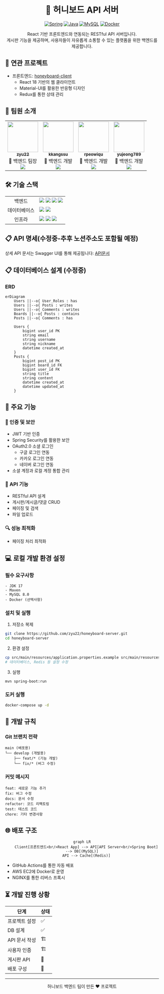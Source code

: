 <div align="center">
  
# 🍯 허니보드 API 서버

[![Spring](https://img.shields.io/badge/Spring_Boot-6DB33F?style=for-the-badge&logo=spring&logoColor=white)](https://spring.io/projects/spring-boot)
[![Java](https://img.shields.io/badge/Java_17-ED8B00?style=for-the-badge&logo=openjdk&logoColor=white)](https://www.oracle.com/java/)
[![MySQL](https://img.shields.io/badge/MySQL_8.0-4479A1?style=for-the-badge&logo=mysql&logoColor=white)](https://www.mysql.com/)
[![Docker](https://img.shields.io/badge/Docker-2496ED?style=for-the-badge&logo=docker&logoColor=white)](https://www.docker.com/)

React 기반 프론트엔드와 연동되는 RESTful API 서버입니다.  
게시판 기능을 제공하며, 사용자들이 자유롭게 소통할 수 있는 플랫폼을 위한 백엔드를 제공합니다.

</div>

## 📱 연관 프로젝트
- 프론트엔드: [honeyboard-client](https://github.com/honeyboard-client)
  - React 18 기반의 웹 클라이언트
  - Material-UI를 활용한 반응형 디자인
  - Redux를 통한 상태 관리

## 👥 팀원 소개
<table>
  <tr>
    <td align="center"><a href="https://github.com/zyu22"><img src="https://github.com/zyu22.png" width="100px;" alt=""/><br /><sub><b>zyu22</b></sub></a><br />👑 백엔드 팀장<br/><a href="https://github.com/zyu22"><img src="https://img.shields.io/badge/GitHub-181717?style=flat&logo=github&logoColor=white"/></a></td>
    <td align="center"><a href="https://github.com/kkangssu"><img src="https://github.com/kkangssu.png" width="100px;" alt=""/><br /><sub><b>kkangssu</b></sub></a><br />🔨 백엔드 개발<br/><a href="https://github.com/kkangssu"><img src="https://img.shields.io/badge/GitHub-181717?style=flat&logo=github&logoColor=white"/></a></td>
    <td align="center"><a href="https://github.com/rpeowiqu"><img src="https://github.com/rpeowiqu.png" width="100px;" alt=""/><br /><sub><b>rpeowiqu</b></sub></a><br />🔨 백엔드 개발<br/><a href="https://github.com/rpeowiqu"><img src="https://img.shields.io/badge/GitHub-181717?style=flat&logo=github&logoColor=white"/></a></td>
    <td align="center"><a href="https://github.com/yujeong789"><img src="https://github.com/yujeong789.png" width="100px;" alt=""/><br /><sub><b>yujeong789</b></sub></a><br />🔨 백엔드 개발<br/><a href="https://github.com/yujeong789"><img src="https://img.shields.io/badge/GitHub-181717?style=flat&logo=github&logoColor=white"/></a></td>
  </tr>
</table>

## 🛠 기술 스택

<table>
  <tr>
    <td align="center">백엔드</td>
    <td>
      <img src="https://img.shields.io/badge/Java_17-ED8B00?style=flat&logo=openjdk&logoColor=white"/>
      <img src="https://img.shields.io/badge/Spring_Boot-6DB33F?style=flat&logo=spring&logoColor=white"/>
      <img src="https://img.shields.io/badge/Spring_Security-6DB33F?style=flat&logo=spring-security&logoColor=white"/>
      <img src="https://img.shields.io/badge/Maven-C71A36?style=flat&logo=apache-maven&logoColor=white"/>
    </td>
  </tr>
  <tr>
    <td align="center">데이터베이스</td>
    <td>
      <img src="https://img.shields.io/badge/MySQL_8.0-4479A1?style=flat&logo=mysql&logoColor=white"/>
      <img src="https://img.shields.io/badge/Redis-DC382D?style=flat&logo=redis&logoColor=white"/>
    </td>
  </tr>
  <tr>
    <td align="center">인프라</td>
    <td>
      <img src="https://img.shields.io/badge/AWS-232F3E?style=flat&logo=amazon-aws&logoColor=white"/>
      <img src="https://img.shields.io/badge/Docker-2496ED?style=flat&logo=docker&logoColor=white"/>
      <img src="https://img.shields.io/badge/GitHub_Actions-2088FF?style=flat&logo=github-actions&logoColor=white"/>
    </td>
  </tr>
</table>

## 📋 API 명세(수정중-추후 노션주소도 포함될 예정)

상세 API 문서는 Swagger UI를 통해 제공됩니다: [API문서](/swagger-ui/index.html)

## 📋 데이터베이스 설계 (수정중)

### ERD
```mermaid
erDiagram
    Users ||--o{ User_Roles : has
    Users ||--o{ Posts : writes
    Users ||--o{ Comments : writes
    Boards ||--o{ Posts : contains
    Posts ||--o{ Comments : has
    
    Users {
        bigint user_id PK
        string email
        string username
        string nickname
        datetime created_at
    }
    Posts {
        bigint post_id PK
        bigint board_id FK
        bigint user_id FK
        string title
        string content
        datetime created_at
        datetime updated_at
    }
```

## 🚀 주요 기능

### 👤 인증 및 보안
- JWT 기반 인증
- Spring Security를 활용한 보안
- OAuth2.0 소셜 로그인
  - 구글 로그인 연동
  - 카카오 로그인 연동
  - 네이버 로그인 연동
- 소셜 계정과 로컬 계정 통합 관리

### 📝 API 기능
- RESTful API 설계
- 게시판/게시글/댓글 CRUD
- 페이징 및 검색
- 파일 업로드

### 🔍 성능 최적화
- 페이징 처리 최적화

## 💻 로컬 개발 환경 설정

### 필수 요구사항
```
- JDK 17
- Maven
- MySQL 8.0
- Docker (선택사항)
```

### 설치 및 실행

1. 저장소 복제
```bash
git clone https://github.com/zyu22/honeyboard-server.git
cd honeyboard-server
```

2. 환경 설정
```bash
cp src/main/resources/application.properties.example src/main/resources/application.properties
# 데이터베이스, Redis 등 설정 수정
```

3. 실행
```bash
mvn spring-boot:run
```

### 도커 실행
```bash
docker-compose up -d
```

## 📜 개발 규칙

### Git 브랜치 전략
```
main (배포용)
└── develop (개발용)
    ├── feat/* (기능 개발)
    └── fix/* (버그 수정)
```

### 커밋 메시지
```
feat: 새로운 기능 추가
fix: 버그 수정
docs: 문서 수정
refactor: 코드 리팩토링
test: 테스트 코드
chore: 기타 변경사항
```

## 🌐 배포 구조

<div align="center">

```mermaid
graph LR
    Client[프론트엔드<br/>React App] --> API[API Server<br/>Spring Boot] --> DB[(MySQL)]
    API --> Cache[(Redis)]
```

</div>

- GitHub Actions를 통한 자동 배포
- AWS EC2에 Docker로 운영
- NGINX를 통한 리버스 프록시

## ⏳ 개발 진행 상황

<div align="center">

| 단계 | 상태 |
|------|------|
| 프로젝트 설정 | ✅ |
| DB 설계 | ✅ |
| API 문서 작성 | 🏗 |
| 사용자 인증 | 🏗 |
| 게시판 API | 📝 |
| 배포 구성 | 📝 |

</div>

---
<div align="center">
  
허니보드 백엔드 팀이 만든 ❤️ 프로젝트

</div>

